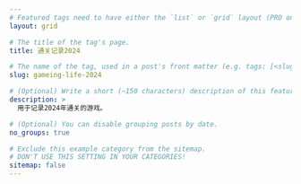 ```yaml
---
# Featured tags need to have either the `list` or `grid` layout (PRO only).
layout: grid

# The title of the tag's page.
title: 通关记录2024

# The name of the tag, used in a post's front matter (e.g. tags: [<slug>]).
slug: gameing-life-2024

# (Optional) Write a short (~150 characters) description of this featured tag.
description: >
  用于记录2024年通关的游戏。

# (Optional) You can disable grouping posts by date.
no_groups: true

# Exclude this example category from the sitemap.
# DON'T USE THIS SETTING IN YOUR CATEGORIES!
sitemap: false
---
```

